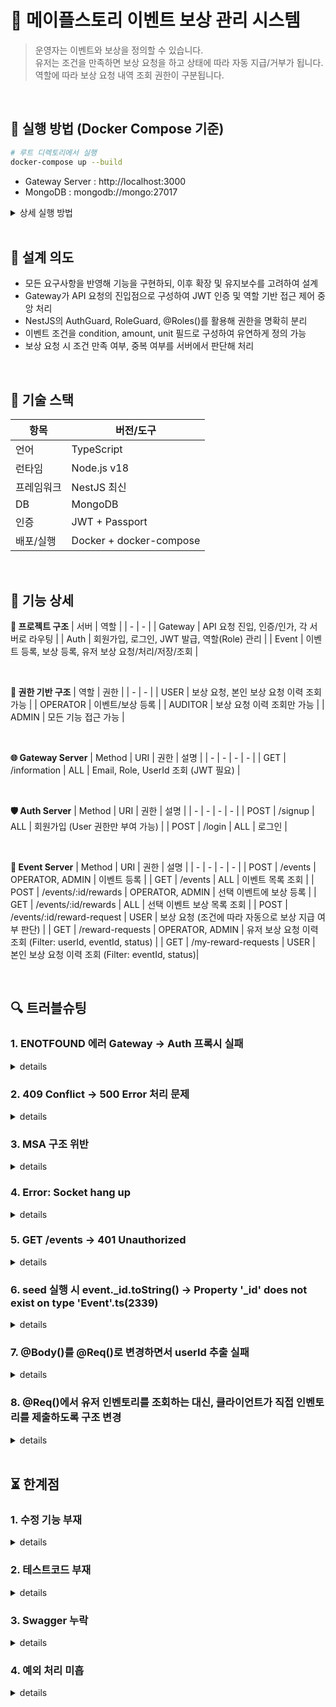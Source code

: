 # 🍄‍ 메이플스토리 이벤트 보상 관리 시스템
> 운영자는 이벤트와 보상을 정의할 수 있습니다.  
> 유저는 조건을 만족하면 보상 요청을 하고 상태에 따라 자동 지급/거부가 됩니다.  
> 역할에 따라 보상 요청 내역 조회 권한이 구분됩니다.

<br>

## 🔧 실행 방법 (Docker Compose 기준)

```bash
# 루트 디렉토리에서 실행
docker-compose up --build
```
- Gateway Server : http://localhost:3000
- MongoDB : mongodb://mongo:27017
<details>
  <summary>상세 실행 방법</summary>

  1. MapleStory(root dir)에서 CMD 실행
  2. 'docker-compose up --build' 입력
  3. 이후 Postman으로 진행

  ## Login
  | Role | Method | URI | Json | Detail |
  | - | - | - | - | - |
  | User | POST | /login | {"email":"maple_user@maple.com", "password":"1234"} | User 로그인 (seed 있음) |
  | OPERATOR | POST | /login | {"email":"maple_operator@maple.com", "password":"1234"} | Operator 로그인 (seed 있음) |
  | AUDITOR | POST | /login | {"email":"maple_auditor@maple.com", "password":"1234"} | Auditor 로그인 (seed 있음) |
  | ADMIN | POST | /login | {"email":"maple_admin@maple.com", "password":"1234"} | Admin 로그인 (seed 있음) |
  - Seed 설정 되어있음 위 데이터로 로그인
  - 발급된 Token을 Authrization -> Bearer Toekn에 입력 후 진행
  - /signup (회원가입) : 동일 json으로 가입 (User role만 가입 가능)
  - /information (정보) : 로그인 중인 정보 조회 (Email, Role, UserId)

  ## Events
  | Role | Method | URI | Json | Detail |
  | - | - | - | - | - |
  | ALL | GET | /events |  | 이벤트 목록 조회 ('_id' 획득) |
  | OPERATOR, ADMIN | POST | /events | {"title": "이벤트 내용","description": "이벤트 내용","condition": "login","amount": 7,"unit": "일"} | 이벤트 등록 |
  - createdAt, status는 default 값 설정 되어있음

  ## Rewards
  | Role | Method | URI | Json | Detail |
  | - | - | - | - | - |
  | ALL | GET | /events/'_id'/rewards |  | 선택 이벤트 보상 목록 조회 ('_id' 삽입) |
  | OPERATOR, ADMIN | POST | /events/'_id'/rewards | {"rewardType": "ITEM","name": "이블윙즈","amount": 1} | 선택 이벤트 보상 등록 |

  ## Request-rewards
  | Role | Method | URI | Json | Detail |
  | - | - | - | - | - |
  | USER | POST | /events/'_id'/reward-request | {"inventory":{"login": 7}} | 이벤트에 따라 contition과 amount가 다름 (예시는 로그인 이벤트) |
  | OPERATOR, ADMIN | GET | /reward-requests |  | 유저 보상 요청 이력 조회 (Filter: userId, eventId, status) |
  | USER | GET | /my-reward-requests |  | 본인 보상 요청 이력 조회 (Filter: eventId, status) |
  
</details>

<br>

## 🧠 설계 의도
- 모든 요구사항을 반영해 기능을 구현하되, 이후 확장 및 유지보수를 고려하여 설계
- Gateway가 API 요청의 진입점으로 구성하여 JWT 인증 및 역할 기반 접근 제어 중앙 처리
- NestJS의 AuthGuard, RoleGuard, @Roles()를 활용해 권한을 명확히 분리
- 이벤트 조건을 condition, amount, unit 필드로 구성하여 유연하게 정의 가능
- 보상 요청 시 조건 만족 여부, 중복 여부를 서버에서 판단해 처리

<br>

## 🧱 기술 스택
| 항목 | 버전/도구 |
| - | - |
| 언어 | TypeScript |
| 런타임 | Node.js v18 |
| 프레임워크 | NestJS 최신 |
| DB | MongoDB |
| 인증 | JWT + Passport |
| 배포/실행 | Docker + docker-compose |

<br>

## 🔧 기능 상세

<b>🧩 프로젝트 구조</b>
| 서버 | 역할 |
| - | - |
| Gateway | API 요청 진입, 인증/인가, 각 서버로 라우팅 |
| Auth | 회원가입, 로그인, JWT 발급, 역할(Role) 관리 |
| Event | 이벤트 등록, 보상 등록, 유저 보상 요청/처리/저장/조회 |

<br>

<b>🔐 권한 기반 구조</b>
| 역할 | 권한 |
| - | - |
| USER | 보상 요청, 본인 보상 요청 이력 조회 가능 |
| OPERATOR | 이벤트/보상 등록 |
| AUDITOR | 보상 요청 이력 조회만 가능 |
| ADMIN | 모든 기능 접근 가능 |

<br>

<b>🌐 Gateway Server</b>
| Method | URI | 권한 | 설명 |
| - | - | - | - |
| GET | /information | ALL | Email, Role, UserId 조회 (JWT 필요) |

<br>

<b>🛡️ Auth Server</b>
| Method | URI | 권한 | 설명 |
| - | - | - | - |
| POST | /signup | ALL | 회원가입 (User 권한만 부여 가능) |
| POST | /login | ALL | 로그인 |

<br>

<b>📢 Event Server</b>
| Method | URI | 권한 | 설명 |
| - | - | - | - |
| POST | /events | OPERATOR, ADMIN | 이벤트 등록 |
| GET | /events | ALL | 이벤트 목록 조회 |
| POST | /events/:id/rewards | OPERATOR, ADMIN | 선택 이벤트에 보상 등록 |
| GET | /events/:id/rewards | ALL | 선택 이벤트 보상 목록 조회 |
| POST | /events/:id/reward-request | USER | 보상 요청 (조건에 따라 자동으로 보상 지급 여부 판단) |
| GET | /reward-requests | OPERATOR, ADMIN | 유저 보상 요청 이력 조회 (Filter: userId, eventId, status) |
| GET | /my-reward-requests | USER | 본인 보상 요청 이력 조회 (Filter: eventId, status)|

<br>

## 🔍 트러블슈팅

### 1. ENOTFOUND 에러 Gateway -> Auth 프록시 실패
<details>
  <summary> details </summary>
  - 문제 : Gateway에서 Auth 서버로 요청 시 ENOTFOUNR 발생<br>
  - 원인 : Doker 컨테이너 간 통신에서 외부 포트(3001) 사용<br>
  - 해결 : 클라이언트 -> Gateway(3000) -> Auth(3000)로 구조 변경
</details>

### 2. 409 Conflict -> 500 Error 처리 문제
<details>
  <summary> details </summary>
  - 문제 : 409 Conflict를 500 Internal server error로 return해서 착오가 생김<br>
  - 원인 : Auth 서버에서는 정상적으로 409 반환(터미널로 확인), Gateway -> Axios 에러 핸들러 로직에서 500 반환<br>
  - 해결 : Axios의 status 값을 그대로 클라이언트에 반환
</details>

### 3. MSA 구조 위반
<details>
  <summary> details </summary>
  - 문제 : Gateway에서 Event 서버의 Controller를 직접 import하여 Nest 앱이 MSA 경계를 침범<br>
  - 원인 : MSA 구조를 무시하고 Gateway에서 Event의 controller를 import하려 함<br>
  - 해결 : Gateway에서는 Event 서버의 컨트롤러/서비스를 import하지 않고, 오직 httpService로 요청만 위임하도록 구조 정리
</details>

### 4. Error: Socket hang up
<details>
  <summary> details </summary>
  - 문제 : Gateway 서버가 꺼져서 요청을 받지 못해 Socket hang up 발생<br>
  - 원인 : jwt-auth.guard를 Gateway에 import 하다가 NestJS 부팅 시 해당 모듈을 찾지 못해 Gateway 자체가 죽음<br>
  - 해결 : Gateway에는 인증 로직을 직접 사용하지 않고, 인증은 Event 서버에서만 처리하도록 구조 분리
</details>

### 5. GET /events → 401 Unauthorized
<details>
  <summary> details </summary>
  - 문제 : 단순 조회 API인 GET /events 요청 시에도 인증이 필요하다고 판단되어 401 Unauthorized 에러 발생<br>
  - 원인 : Event 서버에서 APP_GUARD로 JwtAuthGuard를 전역 적용하여 @UseGuards() 없이도 모든 요청에 인증이 요구됨<br>
  - 해결 : 인증이 필요 없는 라우터에 @Public() 데코레이터를 추가하고, JwtAuthGuard 내부에서 @Public()을 감지해 인증 로직을 생략하도록 수정
</details>

### 6. seed 실행 시 event._id.toString() → Property '_id' does not exist on type 'Event'.ts(2339)
<details>
  <summary> details </summary>
  - 문제 : seeder에서 event._id.toString() 사용 시 TypeScript 오류 발생<br>
  - 원인 : createEvent()의 반환 타입이 명확하지 않아 event를 단순 Event 타입으로 추론, _id 속성이 없다고 판단함<br>
  - 해결 : 반환값에 EventDocument 타입을 명시하고, 시더 내부에서도 const event: EventDocument = ... 으로 타입 지정하여 _id 인식되도록 수정
</details>

### 7. @Body()를 @Req()로 변경하면서 userId 추출 실패
<details>
  <summary> details </summary>
  - 문제: @Body()에서 userId를 받던 코드를 @Req()로 바꾸면서 req.user.sub 사용 → undefined 발생<br>
  - 원인: JwtStrategy의 validate()에서 반환한 객체에 sub이 아닌 userId 필드로 설정했기 때문에 req.user.sub는 존재하지 않았음<br>
  - 해결: validate()에서 sub 필드를 그대로 반환하도록 수정하여 req.user.sub로 접근 가능하게 만들었음
</details>

### 8. @Req()에서 유저 인벤토리를 조회하는 대신, 클라이언트가 직접 인벤토리를 제출하도록 구조 변경
<details>
  <summary> details </summary>
  - 문제: 보상 조건 검증을 위해 유저의 inventory를 조회 -> N+1 쿼리 문제 발생<br>
  - 원인: RewardRequest는 유저 ID만 가지고 있고, inventory는 User에서 별도 조회해야 해서 User.findById()가 반복 호출 됨<br>
  - 해결: 유저가 보상 요청을 할 때 자신의 inventory를 @Body()로 함께 보내도록 구조 변경 (N+1 -> O(1)로 우회)
</details>

<br>

## ⏳ 한계점

### 1. 수정 기능 부재
<details>
  <summary> details </summary>
</details>

### 2. 테스트코드 부재
<details>
  <summary> details </summary>
</details>

### 3. Swagger 누락
<details>
  <summary> details </summary>
</details>

### 4. 예외 처리 미흡
<details>
  <summary> details </summary>
</details>
